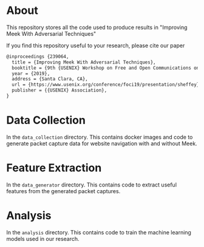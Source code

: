 # About
This repository stores all the code used to produce results in "Improving Meek With Adversarial Techniques"

If you find this repository useful to your research, please cite our paper
```tex
@inproceedings {239064,
  title = {Improving Meek With Adversarial Techniques},
  booktitle = {9th {USENIX} Workshop on Free and Open Communications on the Internet ({FOCI} 19)},
  year = {2019},
  address = {Santa Clara, CA},
  url = {https://www.usenix.org/conference/foci19/presentation/sheffey},
  publisher = {{USENIX} Association},
}
```

# Data Collection
In the `data_collection` directory. This contains docker images and code to generate packet capture data for website navigation with and without Meek.

# Feature Extraction
In the `data_generator` directory. This contains code to extract useful features from the generated packet captures.

# Analysis
In the `analysis` directory. This contains code to train the machine learning models used in our research.
